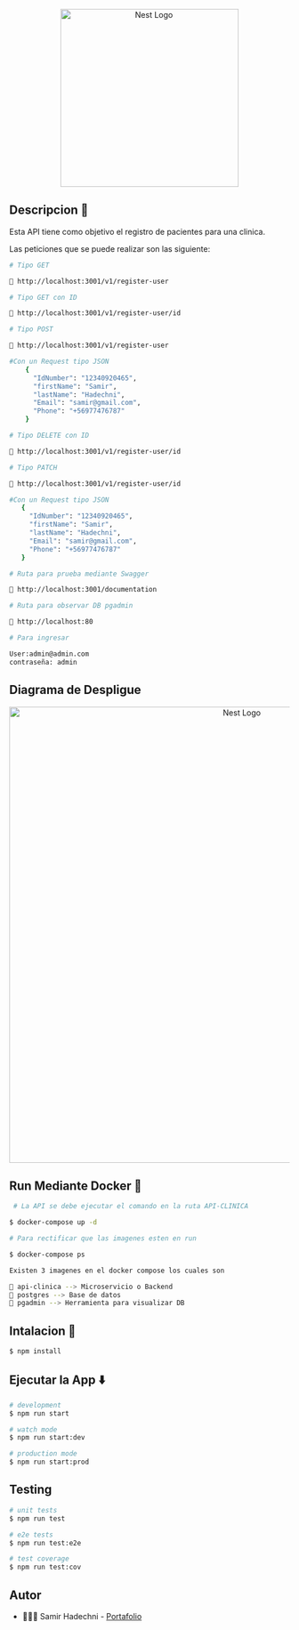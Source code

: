 <p align="center">
  <a href="http://nestjs.com/" target="blank"><img src="https://nestjs.com/img/logo_text.svg" width="320" alt="Nest Logo" /></a>
</p>

## Descripcion 📝

Esta API tiene como objetivo el registro de pacientes para una clinica.

Las peticiones que se puede realizar son las siguiente:

```bash
# Tipo GET

📍 http://localhost:3001/v1/register-user
```

```bash
# Tipo GET con ID

📍 http://localhost:3001/v1/register-user/id
```

```bash
# Tipo POST

📍 http://localhost:3001/v1/register-user

#Con un Request tipo JSON
    {
      "IdNumber": "12340920465",
      "firstName": "Samir",
      "lastName": "Hadechni",
      "Email": "samir@gmail.com",
      "Phone": "+56977476787"
    }

```

```bash
# Tipo DELETE con ID

📍 http://localhost:3001/v1/register-user/id
```

```bash
# Tipo PATCH

📍 http://localhost:3001/v1/register-user/id

#Con un Request tipo JSON
   {
     "IdNumber": "12340920465",
     "firstName": "Samir",
     "lastName": "Hadechni",
     "Email": "samir@gmail.com",
     "Phone": "+56977476787"
   }

```

```bash
# Ruta para prueba mediante Swagger

📍 http://localhost:3001/documentation
```

```bash
# Ruta para observar DB pgadmin

📍 http://localhost:80

# Para ingresar

User:admin@admin.com
contraseña: admin

```
## Diagrama  de  Despligue


<p align="center">
  <a target="blank"><img src="../api-nativapps/diagrama.svg" width="820" alt="Nest Logo" /></a>
</p>


## Run Mediante Docker 🐳

```bash
 # La API se debe ejecutar el comando en la ruta API-CLINICA

$ docker-compose up -d

# Para rectificar que las imagenes esten en run

$ docker-compose ps

Existen 3 imagenes en el docker compose los cuales son 

📍 api-clinica --> Microservicio o Backend 
📍 postgres --> Base de datos 
📍 pgadmin --> Herramienta para visualizar DB
```

## Intalacion 📍

```bash
$ npm install
```

## Ejecutar la App ⬇️

```bash
# development
$ npm run start

# watch mode
$ npm run start:dev

# production mode
$ npm run start:prod
```

## Testing

```bash
# unit tests
$ npm run test

# e2e tests
$ npm run test:e2e

# test coverage
$ npm run test:cov
```

## Autor

-  🧑🏻‍💻 Samir Hadechni - [Portafolio](https://samirjhb.github.io/PortaFolio.github.io/)
